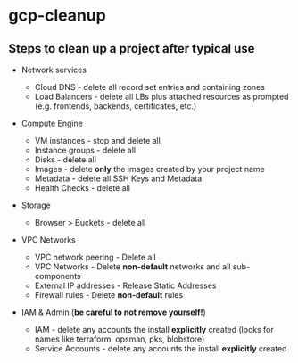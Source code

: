 # gcp-cleanup

## Steps to clean up a project after typical use

- Network services
  - Cloud DNS - delete all record set entries and containing zones
  - Load Balancers - delete all LBs plus attached resources as prompted (e.g. frontends, backends, certificates, etc.)

- Compute Engine
  - VM instances - stop and delete all
  - Instance groups - delete all
  - Disks - delete all
  - Images - delete __only__ the images created by your project name
  - Metadata - delete all SSH Keys and Metadata
  - Health Checks - delete all

- Storage
  - Browser > Buckets - delete all

- VPC Networks
  - VPC network peering - Delete all 
  - VPC Networks - Delete __non-default__ networks and all sub-components
  - External IP addresses - Release Static Addresses
  - Firewall rules - Delete __non-default__ rules
  
- IAM & Admin (__be careful to not remove yourself!__)
  - IAM - delete any accounts the install __explicitly__ created (looks for names like terraform, opsman, pks, blobstore)
  - Service Accounts - delete any accounts the install __explicitly__ created
